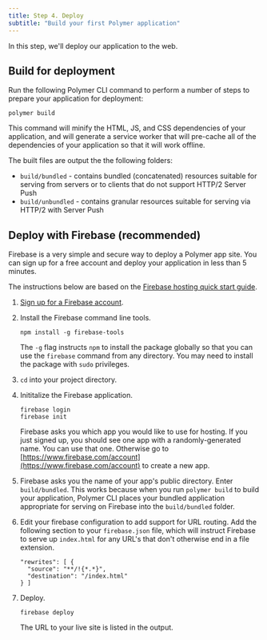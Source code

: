 ```yaml
---
title: Step 4. Deploy
subtitle: "Build your first Polymer application"
---
```


<!-- This page does not have a ToC because it currently only has one H2.
     Add a ToC if you add another H2. -->

In this step, we'll deploy our application to the web.

## Build for deployment

Run the following Polymer CLI command to perform a number of steps to prepare your
application for deployment:

    polymer build

This command will minify the HTML, JS, and CSS dependencies of your application,
and will generate a service worker that will pre-cache all of the dependencies
of your application so that it will work offline.

The built files are output the the following folders:

* `build/bundled` - contains bundled (concatenated) resources suitable for serving
from servers or to clients that do not support HTTP/2 Server Push
* `build/unbundled` - contains granular resources suitable for serving via HTTP/2
with Server Push

## Deploy with Firebase (recommended)

Firebase is a very simple and secure way to deploy a Polymer app site. You can sign
up for a free account and deploy your application in less than 5 minutes.

The instructions below are based on the [Firebase hosting quick start
guide](https://www.firebase.com/docs/hosting/quickstart.html).

1.  [Sign up for a Firebase account](https://www.firebase.com/signup/).

1.  Install the Firebase command line tools.

        npm install -g firebase-tools

    The `-g` flag instructs `npm` to install the package globally so that you
    can use the `firebase` command from any directory. You may need
    to install the package with `sudo` privileges.

1.  `cd` into your project directory.

1.  Inititalize the Firebase application.

        firebase login
        firebase init

    Firebase asks you which app you would like to use for hosting. If you just
    signed up, you should see one app with a randomly-generated name. You can
    use that one. Otherwise go to
    [https://www.firebase.com/account](https://www.firebase.com/account) to
    create a new app.

1.  Firebase asks you the name of your app's public directory. Enter
    `build/bundled`.  This works because when you run `polymer build` to
    build your application, Polymer CLI places your bundled application
    appropriate for serving on Firebase into the `build/bundled` folder.

1.  Edit your firebase configuration to add support for URL routing.  Add
    the following section to your `firebase.json` file, which will instruct
    Firebase to serve up `index.html` for any URL's that don't otherwise
    end in a file extension.

    ```
    "rewrites": [ {
      "source": "**/!{*.*}",
      "destination": "/index.html"
    } ]
    ```

1.  Deploy.

        firebase deploy

    The URL to your live site is listed in the output.
